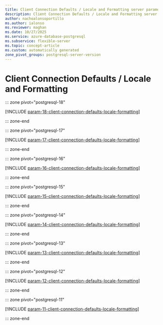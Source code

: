 ```yaml
---
title: Client Connection Defaults / Locale and Formatting server parameters
description: Client Connection Defaults / Locale and Formatting server parameters for Azure Database for PostgreSQL flexible server.
author: nachoalonsoportillo
ms.author: ialonso
ms.reviewer: maghan
ms.date: 10/27/2025
ms.service: azure-database-postgresql
ms.subservice: flexible-server
ms.topic: concept-article
ms.custom: automatically generated
zone_pivot_groups: postgresql-server-version
---
```

# Client Connection Defaults / Locale and Formatting


::: zone pivot="postgresql-18"

[!INCLUDE [param-18-client-connection-defaults-locale-formatting](./includes/param-18-client-connection-defaults-locale-formatting.md)]

::: zone-end


::: zone pivot="postgresql-17"

[!INCLUDE [param-17-client-connection-defaults-locale-formatting](./includes/param-17-client-connection-defaults-locale-formatting.md)]

::: zone-end


::: zone pivot="postgresql-16"

[!INCLUDE [param-16-client-connection-defaults-locale-formatting](./includes/param-16-client-connection-defaults-locale-formatting.md)]

::: zone-end


::: zone pivot="postgresql-15"

[!INCLUDE [param-15-client-connection-defaults-locale-formatting](./includes/param-15-client-connection-defaults-locale-formatting.md)]

::: zone-end


::: zone pivot="postgresql-14"

[!INCLUDE [param-14-client-connection-defaults-locale-formatting](./includes/param-14-client-connection-defaults-locale-formatting.md)]

::: zone-end


::: zone pivot="postgresql-13"

[!INCLUDE [param-13-client-connection-defaults-locale-formatting](./includes/param-13-client-connection-defaults-locale-formatting.md)]

::: zone-end


::: zone pivot="postgresql-12"

[!INCLUDE [param-12-client-connection-defaults-locale-formatting](./includes/param-12-client-connection-defaults-locale-formatting.md)]

::: zone-end


::: zone pivot="postgresql-11"

[!INCLUDE [param-11-client-connection-defaults-locale-formatting](./includes/param-11-client-connection-defaults-locale-formatting.md)]

::: zone-end


